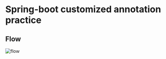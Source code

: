 # Spring-boot customized annotation practice

## Flow
![flow](https://user-images.githubusercontent.com/22806253/190847274-be5d7468-0d51-454e-9ec2-dd559fb2f202.png)
